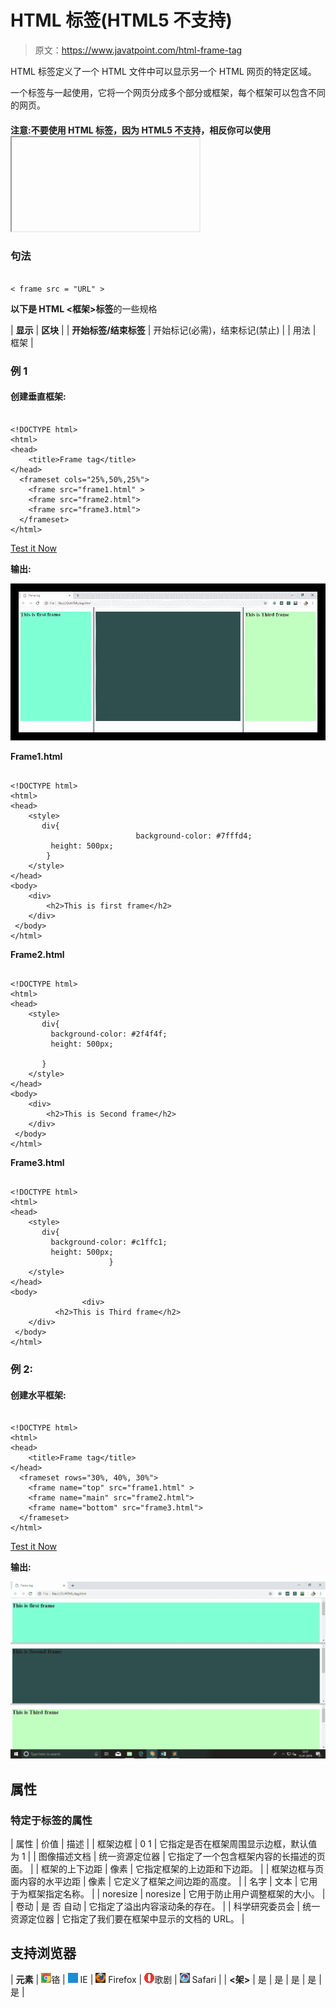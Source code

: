 # HTML 标签(HTML5 不支持)

> 原文：<https://www.javatpoint.com/html-frame-tag>

HTML 标签定义了一个 HTML 文件中可以显示另一个 HTML 网页的特定区域。

一个标签与一起使用，它将一个网页分成多个部分或框架，每个框架可以包含不同的网页。

#### 注意:不要使用 HTML 标签，因为 HTML5 不支持，相反你可以使用<iframe>或<div>搭配 CSS，在 HTML 中达到类似的效果。</div></iframe>

### 句法

```

< frame src = "URL" >

```

**以下是 HTML <框架>标签**的一些规格

| **显示** | **区块** |
| **开始标签/结束标签** | 开始标记(必需)，结束标记(禁止) |
| 用法 | 框架 |

### 例 1

#### 创建垂直框架:

```

<!DOCTYPE html>
<html>
<head>
	<title>Frame tag</title>
</head>
  <frameset cols="25%,50%,25%">
  	<frame src="frame1.html" >
  	<frame src="frame2.html">	
  	<frame src="frame3.html">
  </frameset>
</html>

```

[Test it Now](https://www.javatpoint.com/oprweb/test.jsp?filename=htmlframetag)

**输出:**

![HTML frame tag](img/d4f687dacbd43569b4ddf24893683f4e.png)

**Frame1.html**

```

<!DOCTYPE html>
<html>
<head>
	<style>
	   div{
                            background-color: #7fffd4; 
	   	 height: 500px;
	   	}
	</style>
</head>
<body>
	<div>
		<h2>This is first frame</h2>
	</div>
 </body>
</html>

```

**Frame2.html**

```

<!DOCTYPE html>
<html>
<head>
	<style>
	   div{
	   	 background-color: #2f4f4f; 
	   	 height: 500px;

	   }
	</style>
</head>
<body>
	<div>
		<h2>This is Second frame</h2>
	</div>
 </body>
</html>

```

**Frame3.html**

```

<!DOCTYPE html>
<html>
<head>
	<style>
	   div{
	   	 background-color: #c1ffc1; 
	   	 height: 500px;
                      }
	</style>
</head>
<body>
                <div>
	      <h2>This is Third frame</h2>
	</div>
 </body>
</html>

```

### 例 2:

#### 创建水平框架:

```

<!DOCTYPE html>
<html>
<head>
	<title>Frame tag</title>
</head>
  <frameset rows="30%, 40%, 30%">
  	<frame name="top" src="frame1.html" >
  	<frame name="main" src="frame2.html">	
  	<frame name="bottom" src="frame3.html">
  </frameset>
</html>

```

[Test it Now](https://www.javatpoint.com/oprweb/test.jsp?filename=htmlframetag2)

**输出:**

![HTML frame tag](img/7a030f66d66d4891d27490770024a165.png)

## 属性

### 特定于标签的属性

| 属性 | 价值 | 描述 |
| 框架边框 | 0
1 | 它指定是否在框架周围显示边框，默认值为 1 |
| 图像描述文档 | 统一资源定位器 | 它指定了一个包含框架内容的长描述的页面。 |
| 框架的上下边距 | 像素 | 它指定框架的上边距和下边距。 |
| 框架边框与页面内容的水平边距 | 像素 | 它定义了框架之间边距的高度。 |
| 名字 | 文本 | 它用于为框架指定名称。 |
| noresize | noresize | 它用于防止用户调整框架的大小。 |
| 卷动 | 是
否
自动 | 它指定了溢出内容滚动条的存在。 |
| 科学研究委员会 | 统一资源定位器 | 它指定了我们要在框架中显示的文档的 URL。 |

## 支持浏览器

| **元素** | ![chrome browser](img/4fbdc93dc2016c5049ed108e7318df19.png)铬 | ![ie browser](img/83dd23df1fe8373fd5bf054b2c1dd88b.png) IE | ![firefox browser](img/4f001fff393888a8a807ed29b28145d1.png) Firefox | ![opera browser](img/6cad4a592cc69a052056a0577b4aac65.png)歌剧 | ![safari browser](img/a0f6a9711a92203c5dc5c127fe9c9fca.png) Safari |
| **<架>** | 是 | 是 | 是 | 是 | 是 |